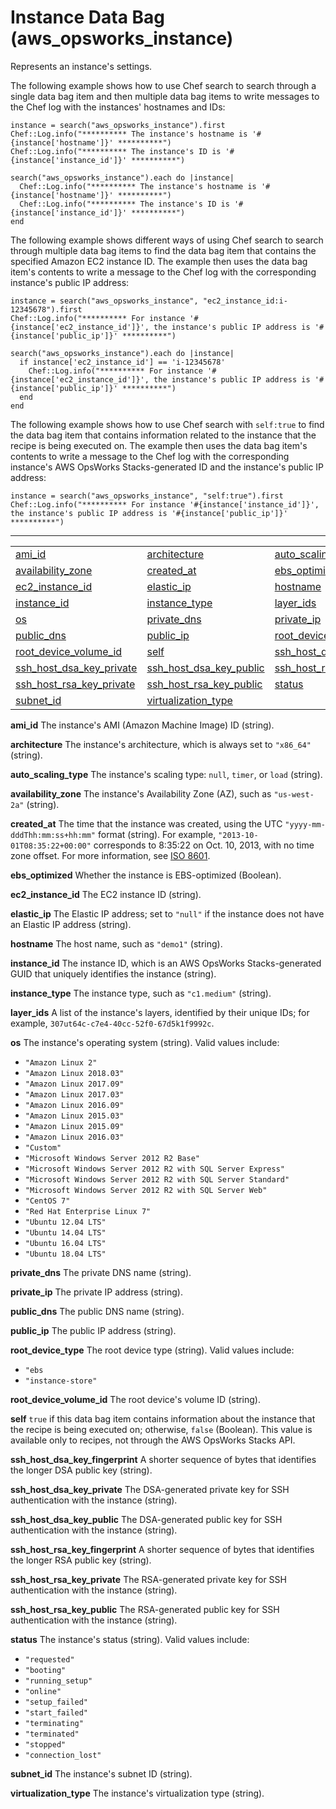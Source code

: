 # Instance Data Bag \(aws\_opsworks\_instance\)<a name="data-bag-json-instance"></a>

Represents an instance's settings\.

The following example shows how to use Chef search to search through a single data bag item and then multiple data bag items to write messages to the Chef log with the instances' hostnames and IDs:

```
instance = search("aws_opsworks_instance").first
Chef::Log.info("********** The instance's hostname is '#{instance['hostname']}' **********")
Chef::Log.info("********** The instance's ID is '#{instance['instance_id']}' **********")

search("aws_opsworks_instance").each do |instance|
  Chef::Log.info("********** The instance's hostname is '#{instance['hostname']}' **********")
  Chef::Log.info("********** The instance's ID is '#{instance['instance_id']}' **********")
end
```

The following example shows different ways of using Chef search to search through multiple data bag items to find the data bag item that contains the specified Amazon EC2 instance ID\. The example then uses the data bag item's contents to write a message to the Chef log with the corresponding instance's public IP address:

```
instance = search("aws_opsworks_instance", "ec2_instance_id:i-12345678").first
Chef::Log.info("********** For instance '#{instance['ec2_instance_id']}', the instance's public IP address is '#{instance['public_ip']}' **********")
 
search("aws_opsworks_instance").each do |instance|
  if instance['ec2_instance_id'] == 'i-12345678'
    Chef::Log.info("********** For instance '#{instance['ec2_instance_id']}', the instance's public IP address is '#{instance['public_ip']}' **********")
  end
end
```

The following example shows how to use Chef search with `self:true` to find the data bag item that contains information related to the instance that the recipe is being executed on\. The example then uses the data bag item's contents to write a message to the Chef log with the corresponding instance's AWS OpsWorks Stacks\-generated ID and the instance's public IP address:

```
instance = search("aws_opsworks_instance", "self:true").first
Chef::Log.info("********** For instance '#{instance['instance_id']}', the instance's public IP address is '#{instance['public_ip']}' **********")
```


****  

|  |  |  | 
| --- |--- |--- |
| [ami\_id](#data-bag-json-instance-ami) | [architecture](#data-bag-json-instance-arch) | [auto\_scaling\_type](#data-bag-json-instance-autoscaling) | 
| [availability\_zone](#data-bag-json-instance-az) | [created\_at](#data-bag-json-instance-created-at) | [ebs\_optimized](#data-bag-json-instance-ebs-optimized) | 
| [ec2\_instance\_id](#data-bag-json-instance-ec2-id) | [elastic\_ip](#data-bag-json-instance-elastic-ip) | [hostname](#data-bag-json-instance-hostname) | 
| [instance\_id](#data-bag-json-instance-id) | [instance\_type](#data-bag-json-instance-type) | [layer\_ids](#data-bag-json-instance-layers) | 
| [os](#data-bag-json-instance-os) | [private\_dns](#data-bag-json-instance-private-dns) | [private\_ip](#data-bag-json-instance-private-ip) | 
| [public\_dns](#data-bag-json-instance-public-dns) | [public\_ip](#data-bag-json-instance-public-ip) | [root\_device\_type](#data-bag-json-instance-root-device-type) | 
| [root\_device\_volume\_id](#data-bag-json-instance-root-device-volume-id) | [self](#data-bag-json-instance-self) | [ssh\_host\_dsa\_key\_fingerprint](#data-bag-json-instance-ssh-host-dsa-key-fingerprint) | 
| [ssh\_host\_dsa\_key\_private](#data-bag-json-instance-ssh-host-dsa-key-private) | [ssh\_host\_dsa\_key\_public](#data-bag-json-instance-ssh-host-dsa-key-public) | [ssh\_host\_rsa\_key\_fingerprint](#data-bag-json-instance-ssh-host-rsa-key-fingerprint) | 
| [ssh\_host\_rsa\_key\_private](#data-bag-json-instance-ssh-host-rsa-key-private) | [ssh\_host\_rsa\_key\_public](#data-bag-json-instance-ssh-host-rsa-key-public) | [status](#data-bag-json-instance-status) | 
| [subnet\_id](#data-bag-json-instance-subnet-id) | [virtualization\_type](#data-bag-json-instance-virt-type) |  | 

**ami\_id**  <a name="data-bag-json-instance-ami"></a>
The instance's AMI \(Amazon Machine Image\) ID \(string\)\.

**architecture**  <a name="data-bag-json-instance-arch"></a>
The instance's architecture, which is always set to `"x86_64"` \(string\)\.

**auto\_scaling\_type**  <a name="data-bag-json-instance-autoscaling"></a>
The instance's scaling type: `null`, `timer`, or `load` \(string\)\.

**availability\_zone**  <a name="data-bag-json-instance-az"></a>
The instance's Availability Zone \(AZ\), such as `"us-west-2a"` \(string\)\.

**created\_at**  <a name="data-bag-json-instance-created-at"></a>
The time that the instance was created, using the UTC `"yyyy-mm-dddThh:mm:ss+hh:mm"` format \(string\)\. For example, `"2013-10-01T08:35:22+00:00"` corresponds to 8:35:22 on Oct\. 10, 2013, with no time zone offset\. For more information, see [ISO 8601](http://en.wikipedia.org/wiki/ISO_8601)\.

**ebs\_optimized**  <a name="data-bag-json-instance-ebs-optimized"></a>
Whether the instance is EBS\-optimized \(Boolean\)\.

**ec2\_instance\_id**  <a name="data-bag-json-instance-ec2-id"></a>
The EC2 instance ID \(string\)\.

**elastic\_ip**  <a name="data-bag-json-instance-elastic-ip"></a>
The Elastic IP address; set to `"null"` if the instance does not have an Elastic IP address \(string\)\.

**hostname**  <a name="data-bag-json-instance-hostname"></a>
The host name, such as `"demo1"` \(string\)\.

**instance\_id**  <a name="data-bag-json-instance-id"></a>
The instance ID, which is an AWS OpsWorks Stacks\-generated GUID that uniquely identifies the instance \(string\)\.

**instance\_type**  <a name="data-bag-json-instance-type"></a>
The instance type, such as `"c1.medium"` \(string\)\.

**layer\_ids**  <a name="data-bag-json-instance-layers"></a>
A list of the instance's layers, identified by their unique IDs; for example, `307ut64c-c7e4-40cc-52f0-67d5k1f9992c`\.

**os**  <a name="data-bag-json-instance-os"></a>
The instance's operating system \(string\)\. Valid values include:  
+ `"Amazon Linux 2"`
+ `"Amazon Linux 2018.03"`
+ `"Amazon Linux 2017.09"`
+ `"Amazon Linux 2017.03"`
+ `"Amazon Linux 2016.09"`
+ `"Amazon Linux 2015.03"`
+ `"Amazon Linux 2015.09"`
+ `"Amazon Linux 2016.03"`
+ `"Custom"`
+ `"Microsoft Windows Server 2012 R2 Base"`
+ `"Microsoft Windows Server 2012 R2 with SQL Server Express"`
+ `"Microsoft Windows Server 2012 R2 with SQL Server Standard"`
+ `"Microsoft Windows Server 2012 R2 with SQL Server Web"`
+ `"CentOS 7"`
+ `"Red Hat Enterprise Linux 7"`
+ `"Ubuntu 12.04 LTS"`
+ `"Ubuntu 14.04 LTS"`
+ `"Ubuntu 16.04 LTS"`
+ `"Ubuntu 18.04 LTS"`

**private\_dns**  <a name="data-bag-json-instance-private-dns"></a>
The private DNS name \(string\)\.

**private\_ip**  <a name="data-bag-json-instance-private-ip"></a>
The private IP address \(string\)\.

**public\_dns**  <a name="data-bag-json-instance-public-dns"></a>
The public DNS name \(string\)\.

**public\_ip**  <a name="data-bag-json-instance-public-ip"></a>
The public IP address \(string\)\.

**root\_device\_type**  <a name="data-bag-json-instance-root-device-type"></a>
The root device type \(string\)\. Valid values include:  
+ `"ebs`
+ `"instance-store"`

**root\_device\_volume\_id**  <a name="data-bag-json-instance-root-device-volume-id"></a>
The root device's volume ID \(string\)\.

**self**  <a name="data-bag-json-instance-self"></a>
`true` if this data bag item contains information about the instance that the recipe is being executed on; otherwise, `false` \(Boolean\)\. This value is available only to recipes, not through the AWS OpsWorks Stacks API\.

**ssh\_host\_dsa\_key\_fingerprint**  <a name="data-bag-json-instance-ssh-host-dsa-key-fingerprint"></a>
A shorter sequence of bytes that identifies the longer DSA public key \(string\)\.

**ssh\_host\_dsa\_key\_private**  <a name="data-bag-json-instance-ssh-host-dsa-key-private"></a>
The DSA\-generated private key for SSH authentication with the instance \(string\)\.

**ssh\_host\_dsa\_key\_public**  <a name="data-bag-json-instance-ssh-host-dsa-key-public"></a>
The DSA\-generated public key for SSH authentication with the instance \(string\)\.

**ssh\_host\_rsa\_key\_fingerprint**  <a name="data-bag-json-instance-ssh-host-rsa-key-fingerprint"></a>
A shorter sequence of bytes that identifies the longer RSA public key \(string\)\.

**ssh\_host\_rsa\_key\_private**  <a name="data-bag-json-instance-ssh-host-rsa-key-private"></a>
The RSA\-generated private key for SSH authentication with the instance \(string\)\.

**ssh\_host\_rsa\_key\_public**  <a name="data-bag-json-instance-ssh-host-rsa-key-public"></a>
The RSA\-generated public key for SSH authentication with the instance \(string\)\.

**status**  <a name="data-bag-json-instance-status"></a>
The instance's status \(string\)\. Valid values include:  
+ `"requested"`
+ `"booting"`
+ `"running_setup"`
+ `"online"`
+ `"setup_failed"`
+ `"start_failed"`
+ `"terminating"`
+ `"terminated"`
+ `"stopped"`
+ `"connection_lost"`

**subnet\_id**  <a name="data-bag-json-instance-subnet-id"></a>
The instance's subnet ID \(string\)\.

**virtualization\_type**  <a name="data-bag-json-instance-virt-type"></a>
The instance's virtualization type \(string\)\.